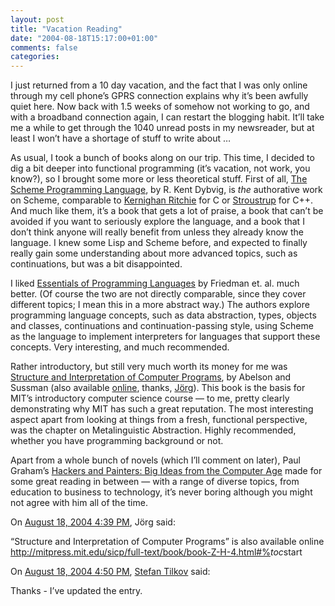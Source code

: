 ```yaml
---
layout: post
title: "Vacation Reading"
date: "2004-08-18T15:17:00+01:00"
comments: false
categories: 
---
```


<p>I just returned from a 10 day vacation, and the fact that I was only online through my cell phone&#8217;s GPRS connection explains why it&#8217;s been awfully quiet here. Now back with 1.5 weeks of somehow not working to go, and with a broadband connection again, I can restart the blogging habit. It&#8217;ll take me a while to get through the 1040 unread posts in my newsreader, but at least I won&#8217;t have a shortage of stuff to write about &#8230;</p>

<p>As usual, I took a bunch of books along on our trip. This time, I decided to dig a bit deeper into functional programming (it&#8217;s vacation, not work, you know?), so I brought some more or less theoretical stuff. First of all, <a href="http://www.amazon.com/exec/obidos/tg/detail/-/0262541483">The Scheme Programming Language</a>, by R. Kent Dybvig, is <em>the</em> authorative work on Scheme, comparable to <a href="http://www.amazon.com/exec/obidos/ASIN/0131103628">Kernighan Ritchie</a> for C or <a href="http://www.amazon.com/exec/obidos/ASIN/0201700735">Stroustrup</a> for C++. And much like them, it&#8217;s a book that gets a lot of praise, a book that can&#8217;t be avoided if you want to seriously explore the language, and a book that I don&#8217;t think anyone will really benefit from unless they already know the language. I knew some Lisp and Scheme before, and expected to finally really gain some understanding about more advanced topics, such as continuations, but was a bit disappointed.</p>

<p>I liked <a href="http://www.amazon.com/exec/obidos/ASIN/0201700735">Essentials of Programming Languages</a> by Friedman et. al. much better. (Of course the two are not directly comparable, since they cover different topics; I mean this in a more abstract way.) The authors explore programming language concepts, such as data abstraction, types, objects and classes, continuations and continuation-passing style, using Scheme as the language to implement interpreters for languages that support these concepts. Very interesting, and much recommended.</p>

<p>Rather introductory, but still very much worth its money for me was <a href="http://www.amazon.com/exec/obidos/ASIN/0262011530">Structure and Interpretation of Computer Programs</a>, by Abelson and Sussman (also available <a href="http://mitpress.mit.edu/sicp/full-text/book/book-Z-H-4.html#%25_toc_start">online</a>, thanks, <a href="/blog/st/2004/08/18/vacation_reading.html#comments">J&#246;rg</a>). This book is the basis for MIT&#8217;s introductory computer science course &#8212; to me, pretty clearly demonstrating why MIT has such a great reputation. The most interesting aspect apart from looking at things from a fresh, functional perspective, was the chapter on Metalinguistic Abstraction. Highly recommended, whether you have programming background or not. </p>

<p>Apart from a whole bunch of novels (which I&#8217;ll comment on later), Paul Graham&#8217;s <a href="http://www.amazon.com/exec/obidos/ASIN/0596006624">Hackers and Painters: Big Ideas from the Computer Age</a> made for some great reading in between &#8212; with a range of diverse topics, from education to business to technology, it&#8217;s never boring although you might not agree with him all of the time.</p>

<section class="comments">

<div class="comment" id="comment-336">
On <a href="#comment-336" title="Permalink to this comment">August 18, 2004  4:39 PM</a>, Jörg
said:
<p>&#8220;Structure and Interpretation of Computer Programs&#8221; is also available online <a href="http://mitpress.mit.edu/sicp/full-text/book/book-Z-H-4.html#%_toc_start" rel="nofollow" /><a href="http://mitpress.mit.edu/sicp/full-text/book/book-Z-H-4.html#%" rel="nofollow">http://mitpress.mit.edu/sicp/full-text/book/book-Z-H-4.html#%</a><em>toc</em>start</p>


<div class="comment" id="comment-337">
On <a href="#comment-337" title="Permalink to this comment">August 18, 2004  4:50 PM</a>, <a href="/en/staff/st/">Stefan Tilkov</a>
said:
<p>Thanks - I&#8217;ve updated the entry.</p>


</section>


